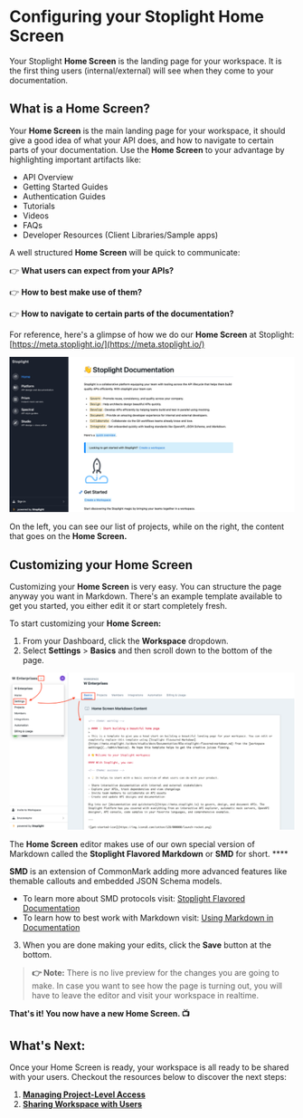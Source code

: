 # **Configuring your Stoplight Home Screen**

Your Stoplight **Home Screen** is the landing page for your workspace. It is the first thing users (internal/external) will see when they come to your documentation. 

## **What is a Home Screen?**

Your **Home Screen** is the main landing page for your workspace, it should give a good idea of what your API does, and how to navigate to certain parts of your documentation. Use the **Home Screen** to your advantage by highlighting important artifacts like:

- API Overview
- Getting Started Guides
- Authentication Guides
- Tutorials
- Videos
- FAQs
- Developer Resources (Client Libraries/Sample apps)

A well structured **Home Screen** will be quick to communicate:

👉  **What users can expect from your APIs?**

👉   **How to best make use of them?**

👉  **How to navigate to certain parts of the documentation?**

For reference, here's a glimpse of how we do our **Home Screen** at Stoplight: [https://meta.stoplight.io/](https://meta.stoplight.io/)


![Stoplight home Screen](../../assets/images/HS1.png)

On the left, you can see our list of projects, while on the right, the content that goes on the **Home Screen.** 

## Customizing your Home Screen

Customizing your **Home Screen** is very easy. You can structure the page anyway you want in Markdown. There's an example template available to get you started, you either edit it or start completely fresh. 

To start customizing your **Home Screen:**

1. From your Dashboard, click the **Workspace** dropdown. 
2. Select **Settings** > **Basics** and then scroll down to the bottom of the page. 

![Stoplight home Screen](../../assets/images/HS2.png)

The **Home Screen** editor makes use of our own special version of Markdown called the **Stoplight Flavored Markdown** or **SMD** for short. ****

**SMD** is an extension of CommonMark adding more advanced features like themable callouts and embedded JSON Schema models. 

- To learn more about SMD protocols visit: [Stoplight Flavored Documentation](https://meta.stoplight.io/docs/studio/docs/Documentation/03a-stoplight-flavored-markdown.md)
- To learn how to best work with Markdown visit: [Using Markdown in Documentation](https://meta.stoplight.io/docs/studio/docs/Documentation/03-markdown-basics.md)

3. When you are done making your edits, click the **Save** button at the bottom. 

> **👉 Note:** There is no live preview for the changes you are going to make. In case you want to see how the page is turning out, you will have to leave the editor and visit your workspace in realtime. 

**That's it! You now have a new Home Screen. 📺**

## **What's Next:**

Once your Home Screen is ready, your workspace is all ready to be shared with your users. Checkout the resources below to discover the next steps:

1. **[Managing Project-Level Access](../../9.-teams/l.project-roles.md)**
2. **[Sharing Workspace with Users](../../1.-quickstarts/share-documentation-quickstart.md)**